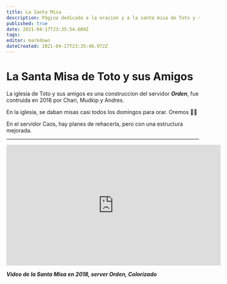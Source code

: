 ```yaml
---
title: La Santa Misa
description: Página dedicada a la oracion y a la santa misa de Toto y sus amigos.
published: true
date: 2021-04-17T23:35:54.604Z
tags: 
editor: markdown
dateCreated: 2021-04-17T23:35:46.972Z
---
```


# La Santa Misa de Toto y sus Amigos
La iglesia de Toto y sus amigos es una construccion del servidor ***Orden***, fue contruida en 2018 por Chari, Mudkip y Andres.

En la iglesia, se daban misas casi todos los domingos para orar. Oremos 🙏🙏

En el servidor Caos, hay planes de rehacerla, pero con una estructura mejorada.

---

<center><iframe width="560" height="315" src="https://www.youtube.com/embed/qLLPIxWFxTU" frameborder="0" allow="accelerometer; autoplay; encrypted-media; gyroscope; picture-in-picture" allowfullscreen></iframe></center>

***Video de la Santa Misa en 2018, server Orden, Colorizado***
